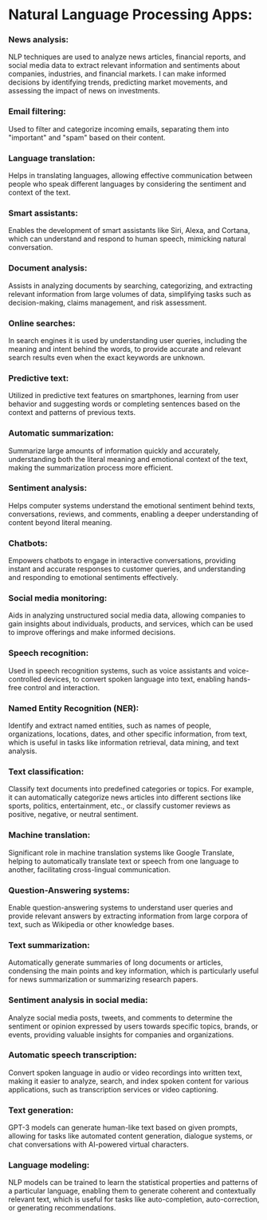 # Natural Language Processing Apps:

### News analysis: 
NLP techniques are used to analyze news articles, financial reports, and social media data to extract relevant information and sentiments about companies, industries, and financial markets. I can make informed decisions by identifying trends, predicting market movements, and assessing the impact of news on investments.
### Email filtering: 
Used to filter and categorize incoming emails, separating them into "important" and "spam" based on their content.

### Language translation: 
Helps in translating languages, allowing effective communication between people who speak different languages by considering the sentiment and context of the text.

### Smart assistants: 
Enables the development of smart assistants like Siri, Alexa, and Cortana, which can understand and respond to human speech, mimicking natural conversation.

### Document analysis: 
Assists in analyzing documents by searching, categorizing, and extracting relevant information from large volumes of data, simplifying tasks such as decision-making, claims management, and risk assessment.

### Online searches: 
In search engines it is used by understanding user queries, including the meaning and intent behind the words, to provide accurate and relevant search results even when the exact keywords are unknown.

### Predictive text: 
Utilized in predictive text features on smartphones, learning from user behavior and suggesting words or completing sentences based on the context and patterns of previous texts.

### Automatic summarization: 
Summarize large amounts of information quickly and accurately, understanding both the literal meaning and emotional context of the text, making the summarization process more efficient.

### Sentiment analysis: 
Helps computer systems understand the emotional sentiment behind texts, conversations, reviews, and comments, enabling a deeper understanding of content beyond literal meaning.

### Chatbots: 
Empowers chatbots to engage in interactive conversations, providing instant and accurate responses to customer queries, and understanding and responding to emotional sentiments effectively.

### Social media monitoring: 
Aids in analyzing unstructured social media data, allowing companies to gain insights about individuals, products, and services, which can be used to improve offerings and make informed decisions.

### Speech recognition: 
Used in speech recognition systems, such as voice assistants and voice-controlled devices, to convert spoken language into text, enabling hands-free control and interaction.

### Named Entity Recognition (NER): 
Identify and extract named entities, such as names of people, organizations, locations, dates, and other specific information, from text, which is useful in tasks like information retrieval, data mining, and text analysis.

### Text classification: 
Classify text documents into predefined categories or topics. For example, it can automatically categorize news articles into different sections like sports, politics, entertainment, etc., or classify customer reviews as positive, negative, or neutral sentiment.

### Machine translation: 
Significant role in machine translation systems like Google Translate, helping to automatically translate text or speech from one language to another, facilitating cross-lingual communication.

### Question-Answering systems: 
Enable question-answering systems to understand user queries and provide relevant answers by extracting information from large corpora of text, such as Wikipedia or other knowledge bases.

### Text summarization: 
Automatically generate summaries of long documents or articles, condensing the main points and key information, which is particularly useful for news summarization or summarizing research papers.

### Sentiment analysis in social media: 
Analyze social media posts, tweets, and comments to determine the sentiment or opinion expressed by users towards specific topics, brands, or events, providing valuable insights for companies and organizations.

### Automatic speech transcription: 
Convert spoken language in audio or video recordings into written text, making it easier to analyze, search, and index spoken content for various applications, such as transcription services or video captioning.

### Text generation: 
GPT-3 models can generate human-like text based on given prompts, allowing for tasks like automated content generation, dialogue systems, or chat conversations with AI-powered virtual characters.

### Language modeling: 
NLP models can be trained to learn the statistical properties and patterns of a particular language, enabling them to generate coherent and contextually relevant text, which is useful for tasks like auto-completion, auto-correction, or generating recommendations.

